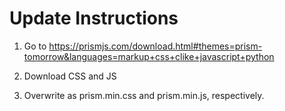 # Update Instructions
1. Go to https://prismjs.com/download.html#themes=prism-tomorrow&languages=markup+css+clike+javascript+python

2. Download CSS and JS

3. Overwrite as prism.min.css and prism.min.js, respectively.